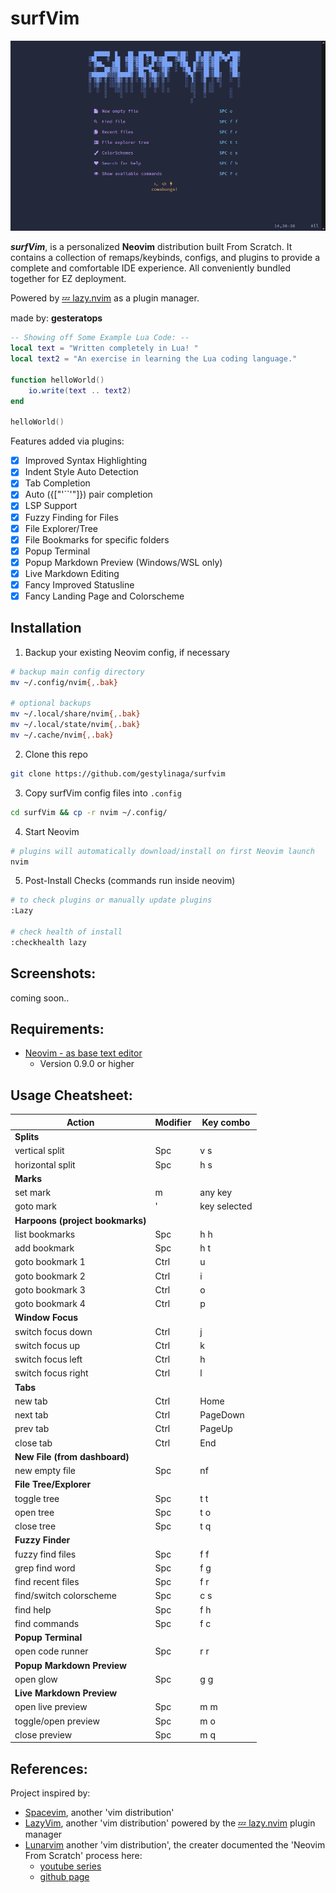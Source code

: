 <!-- TODO:
    - add/update screenshots
    - add lsp remaps
    - add Table of contents if file gets too long
        - syntax: `1. [name](#headerName)`
-->
# surfVim
![surfVim Preview Screenshot](screenshots/surfPreview.png)

***surfVim***, is a personalized **Neovim** distribution built From Scratch. 
It contains a collection of remaps/keybinds, configs, and plugins 
to provide a complete and comfortable IDE experience.
All conveniently bundled together for EZ deployment.

Powered by [💤 lazy.nvim](https://github.com/folke/lazy.nvim) as a plugin 
manager.

made by: **gesteratops**

```lua
-- Showing off Some Example Lua Code: --
local text = "Written completely in Lua! " 
local text2 = "An exercise in learning the Lua coding language."

function helloWorld()
    io.write(text .. text2)
end

helloWorld()
```

Features added via plugins:
- [x] Improved Syntax Highlighting
- [x] Indent Style Auto Detection
- [x] Tab Completion 
- [x] Auto ({["'``'"]}) pair completion
- [x] LSP Support
- [x] Fuzzy Finding for Files
- [x] File Explorer/Tree
- [x] File Bookmarks for specific folders
- [x] Popup Terminal
- [x] Popup Markdown Preview (Windows/WSL only)
- [x] Live Markdown Editing
- [x] Fancy Improved Statusline
- [x] Fancy Landing Page and Colorscheme

## Installation
1. Backup your existing Neovim config, if necessary
```sh
# backup main config directory
mv ~/.config/nvim{,.bak}

# optional backups
mv ~/.local/share/nvim{,.bak}
mv ~/.local/state/nvim{,.bak}
mv ~/.cache/nvim{,.bak}
```

2. Clone this repo
```sh
git clone https://github.com/gestylinaga/surfvim
```

3. Copy surfVim config files into `.config`
```sh
cd surfVim && cp -r nvim ~/.config/
```

4. Start Neovim
```sh
# plugins will automatically download/install on first Neovim launch
nvim
```

5. Post-Install Checks (commands run inside neovim)
```sh
# to check plugins or manually update plugins
:Lazy

# check health of install
:checkhealth lazy
```

## Screenshots:

coming soon..

## Requirements:
- [Neovim - as base text editor](https://github.com/neovim/neovim)
    - Version 0.9.0 or higher

## Usage Cheatsheet:

| Action | Modifier | Key combo |
| ------ | ----- | ----- |
| **Splits**
| vertical split | Spc | v s 
| horizontal split | Spc | h s 
| **Marks**
| set mark | m | any key 
| goto mark | ' | key selected 
| **Harpoons (project bookmarks)** 
| list bookmarks | Spc | h h 
| add bookmark | Spc | h t 
| goto bookmark 1 | Ctrl | u
| goto bookmark 2 | Ctrl | i
| goto bookmark 3 | Ctrl | o
| goto bookmark 4 | Ctrl | p
| **Window Focus** 
| switch focus down   | Ctrl | j
| switch focus up     | Ctrl | k
| switch focus left   | Ctrl | h
| switch focus right  | Ctrl | l
| **Tabs**
| new tab    | Ctrl | Home
| next tab   | Ctrl | PageDown
| prev tab   | Ctrl | PageUp
| close tab  | Ctrl | End
| **New File (from dashboard)**
| new empty file  | Spc | nf
| **File Tree/Explorer**
| toggle tree  | Spc | t t 
| open tree    | Spc | t o
| close tree   | Spc | t q
| **Fuzzy Finder**
| fuzzy find files          | Spc | f f
| grep find word            | Spc | f g
| find recent files         | Spc | f r
| find/switch colorscheme   | Spc | c s 
| find help                 | Spc | f h
| find commands             | Spc | f c
| **Popup Terminal**
| open code runner  | Spc | r r
| **Popup Markdown Preview**
| open glow         | Spc | g g
| **Live Markdown Preview**
| open live preview    | Spc |m m
| toggle/open preview  | Spc |m o
| close preview        | Spc |m q

## References:
Project inspired by:
- [Spacevim](https://spacevim.org/), another 'vim distribution'
- [LazyVim](https://github.com/LazyVim/LazyVim), another 'vim distribution' 
powered by the [💤 lazy.nvim](https://github.com/folke/lazy.nvim) plugin manager
- [Lunarvim](https://github.com/LunarVim/LunarVim) another 'vim distribution', the creater documented the 'Neovim From Scratch' process here:
    - [youtube series](https://youtube.com/playlist?list=PLhoH5vyxr6Qq41NFL4GvhFp-WLd5xzIzZ)
    - [github page](https://github.com/LunarVim/Neovim-from-scratch)
